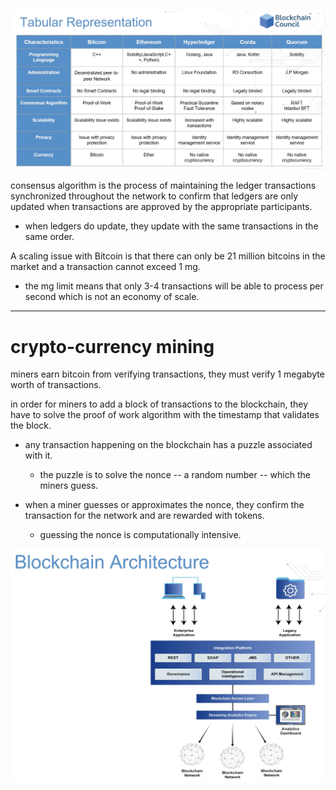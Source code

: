 ![](../../imgs/blockchain-ecosystem.png)

consensus algorithm is the process of maintaining the ledger transactions synchronized throughout the network to confirm that ledgers are only updated when transactions are approved by the appropriate participants.

- when ledgers do update, they update with the same transactions in the same order.

A scaling issue with Bitcoin is that there can only be 21 million bitcoins in the market and a transaction cannot exceed 1 mg.
- the mg limit means that only 3-4 transactions will be able to process per second which is not an economy of scale.

---

# crypto-currency mining

miners earn bitcoin from verifying transactions, they must verify 1 megabyte worth of transactions.

in order for miners to add a block of transactions to the blockchain, they have to solve the proof of work algorithm with the timestamp that validates the block.

- any transaction happening on the blockchain has a puzzle associated with it.

    - the puzzle is to solve the nonce -- a random number -- which the miners guess.

- when a miner guesses or approximates the nonce, they confirm the transaction for the network and are rewarded with tokens.

    - guessing the nonce is computationally intensive.

![](../../imgs/blockchain-architecture.png)

